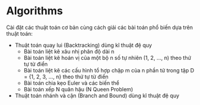 # Algorithms
Cài đặt các thuật toán cơ bản cùng cách giải các bài toán phổ biến dựa trên thuật toán:
* Thuật toán quay lui (Backtracking) dùng kĩ thuật đệ quy
  - Bài toán liệt kê xâu nhị phân độ dài n
  - Bài toán liệt kê hoán vị của một bộ n số tự nhiên (1, 2, ..., n) theo thứ tự từ điển
  - Bài toán liệt kê các cấu hình tổ hợp chập m của n phần tử trong tập D = {1, 2, 3, ..., n} theo thứ tự từ điển
  - Bài toán chia kẹo Euler và các biến thể
  - Bài toán xếp N quân hậu (N Queen Problem)
* Thuật toán nhánh và cận (Branch and Bound) dùng kĩ thuật đệ quy
